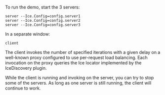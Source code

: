 To run the demo, start the 3 servers:

```
server --Ice.Config=config.server1
server --Ice.Config=config.server2
server --Ice.Config=config.server3
```

In a separate window:

```
client
```

The client invokes the number of specified iterations with a given
delay on a well-known proxy configured to use per-request load
balancing. Each invocation on the proxy queries the Ice locator
implemented by the IceDiscovery plugin.

While the client is running and invoking on the server, you can try to
stop some of the servers. As long as one server is still running, the
client will continue to work.
